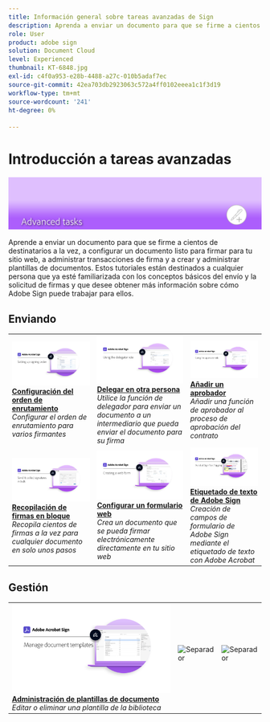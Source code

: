 ```yaml
---
title: Información general sobre tareas avanzadas de Sign
description: Aprenda a enviar un documento para que se firme a cientos de destinatarios a la vez, configurar un documento listo para firmar para su sitio web, administrar transacciones de firma y crear y administrar plantillas de documentos
role: User
product: adobe sign
solution: Document Cloud
level: Experienced
thumbnail: KT-6848.jpg
exl-id: c4f0a953-e28b-4488-a27c-010b5adaf7ec
source-git-commit: 42ea703db2923063c572a4ff0102eeea1c1f3d19
workflow-type: tm+mt
source-wordcount: '241'
ht-degree: 0%

---
```


# Introducción a tareas avanzadas

![Imagen avanzada de Sign](../assets/Hero-Advanced.png)

Aprende a enviar un documento para que se firme a cientos de destinatarios a la vez, a configurar un documento listo para firmar para tu sitio web, a administrar transacciones de firma y a crear y administrar plantillas de documentos. Estos tutoriales están destinados a cualquier persona que ya esté familiarizada con los conceptos básicos del envío y la solicitud de firmas y que desee obtener más información sobre cómo Adobe Sign puede trabajar para ellos.

## Enviando

<table style="table-layout:fixed">
<tr>
  <td>
    <a href="setting-up-routing.md">
      <img alt="Configuración del orden de enrutamiento" src="../assets/Routing.png">
    </a>
    <div>
    <a href="setting-up-routing.md"><strong>Configuración del orden de enrutamiento</strong></a>
    </div>
    <em>Configurar el orden de enrutamiento para varios firmantes</em>
    <br>
  </td>
  <td>
    <a href="delegate-signature.md">
      <img alt="Delegar en otra persona" src="../assets/Delegating.png" />
    </a>  
    <div>
    <a href="delegate-signature.md"><strong>Delegar en otra persona</strong></a>
    </div>
    <em>Utilice la función de delegador para enviar un documento a un intermediario que pueda enviar el documento para su firma</em>
    <br>
  </td>
  <td>
    <a href="add-an-approver.md">
      <img alt="Añadir un aprobador" src="../assets/Approver.png" />
    </a>
    <div>
    <a href="add-an-approver.md"><strong>Añadir un aprobador</strong></a>
    </div>
    <em>Añadir una función de aprobador al proceso de aprobación del contrato</em>
    <br>
  </td>
</tr>
<tr>
  <td>
    <a href="megasign.md">
      <img alt="Recopilación de firmas en bloque" src="../assets/Megasign.png" />
    </a>
    <div>
    <a href="megasign.md"><strong>Recopilación de firmas en bloque</strong></a>
    </div>
    <em>Recopila cientos de firmas a la vez para cualquier documento en solo unos pasos</em>
    <br>
  </td>
  <td>
    <a href="webform.md">
      <img alt="Configurar un formulario web" src="../assets/Webform.png" />
    </a>
    <div>
    <a href="webform.md"><strong>Configurar un formulario web</strong></a>
    </div>
    <em>Crea un documento que se pueda firmar electrónicamente directamente en tu sitio web</em>
    <br>
  </td> 
  <td>
    <a href="adobe-sign-text-tagging.md">
      <img alt="Etiquetado de texto de Adobe Sign" src="../assets/Text-Tagging.png" />
  </a>
    <div>
    <a href="adobe-sign-text-tagging.md"><strong>Etiquetado de texto de Adobe Sign</strong></a>
    </div>
    <em>Creación de campos de formulario de Adobe Sign mediante el etiquetado de texto con Adobe Acrobat</em>
    <br>
  </td> 
</table>

## Gestión

<table style="table-layout:fixed">
<tr>
  <td>
    <a href="edit-a-template.md">
      <img alt="Administración de plantillas de documento" src="../assets/ManageTemplate.png" />
    </a>
    <div>
    <a href="edit-a-template.md"><strong>Administración de plantillas de documento</strong></a>
    </div>
    <em>Editar o eliminar una plantilla de la biblioteca</em>
    <br>
  </td>  
  <td>
    <img alt="Separador" src="../assets/Whitespacer.png" />
    <div>
    <br>
  </td>
  <td>
    <img alt="Separador" src="../assets/Whitespacer.png" />
    <div>
    <br>
  </td>
</tr>
</table>
